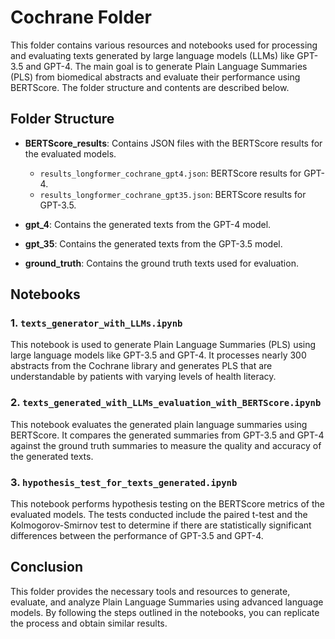 # Cochrane Folder

This folder contains various resources and notebooks used for processing and evaluating texts generated by large language models (LLMs) like GPT-3.5 and GPT-4. The main goal is to generate Plain Language Summaries (PLS) from biomedical abstracts and evaluate their performance using BERTScore. The folder structure and contents are described below.

## Folder Structure

- **BERTScore_results**: Contains JSON files with the BERTScore results for the evaluated models.
  - `results_longformer_cochrane_gpt4.json`: BERTScore results for GPT-4.
  - `results_longformer_cochrane_gpt35.json`: BERTScore results for GPT-3.5.
  
- **gpt_4**: Contains the generated texts from the GPT-4 model.
- **gpt_35**: Contains the generated texts from the GPT-3.5 model.
- **ground_truth**: Contains the ground truth texts used for evaluation.

## Notebooks

### 1. `texts_generator_with_LLMs.ipynb`

This notebook is used to generate Plain Language Summaries (PLS) using large language models like GPT-3.5 and GPT-4. It processes nearly 300 abstracts from the Cochrane library and generates PLS that are understandable by patients with varying levels of health literacy.

### 2. `texts_generated_with_LLMs_evaluation_with_BERTScore.ipynb`

This notebook evaluates the generated plain language summaries using BERTScore. It compares the generated summaries from GPT-3.5 and GPT-4 against the ground truth summaries to measure the quality and accuracy of the generated texts.

### 3. `hypothesis_test_for_texts_generated.ipynb`

This notebook performs hypothesis testing on the BERTScore metrics of the evaluated models. The tests conducted include the paired t-test and the Kolmogorov-Smirnov test to determine if there are statistically significant differences between the performance of GPT-3.5 and GPT-4.

## Conclusion

This folder provides the necessary tools and resources to generate, evaluate, and analyze Plain Language Summaries using advanced language models. By following the steps outlined in the notebooks, you can replicate the process and obtain similar results.
